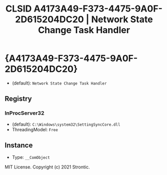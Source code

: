 ﻿---
title: "CLSID A4173A49-F373-4475-9A0F-2D615204DC20 | Network State Change Task Handler"
excerpt: What is COM-Object CLSID A4173A49-F373-4475-9A0F-2D615204DC20?
---

# {A4173A49-F373-4475-9A0F-2D615204DC20}

* (default): `Network State Change Task Handler`

## Registry


### InProcServer32

* (default): `C:\Windows\system32\SettingSyncCore.dll`
* ThreadingModel: `Free`

## Instance

* Type: `__ComObject`

MIT License. Copyright (c) 2021 Strontic.


